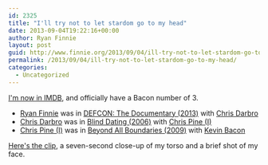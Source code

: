 ```yaml
---
id: 2325
title: "I'll try not to let stardom go to my head"
date: 2013-09-04T19:22:16+00:00
author: Ryan Finnie
layout: post
guid: http://www.finnie.org/2013/09/04/ill-try-not-to-let-stardom-go-to-my-head/
permalink: /2013/09/04/ill-try-not-to-let-stardom-go-to-my-head/
categories:
  - Uncategorized
---
```

[I'm now in IMDB](http://www.imdb.com/name/nm5897184/), and officially have a Bacon number of 3.

  * [Ryan Finnie](http://www.imdb.com/name/nm5897184/) was in [DEFCON: The Documentary (2013)](http://www.imdb.com/title/tt3010462/) with [Chris Darbro](http://www.imdb.com/name/nm4253248/)
  * [Chris Darbro](http://www.imdb.com/name/nm4253248/) was in [Blind Dating (2006)](http://www.imdb.com/title/tt0454084/) with [Chris Pine (I)](http://www.imdb.com/name/nm1517976/)
  * [Chris Pine (I)](http://www.imdb.com/name/nm1517976/) was in [Beyond All Boundaries (2009)](http://www.imdb.com/title/tt1448751/) with [Kevin Bacon](http://www.imdb.com/name/nm0000102/)

[Here's the clip](http://youtu.be/SUhyeY0Fsvw?t=29m40s), a seven-second close-up of my torso and a brief shot of my face.
